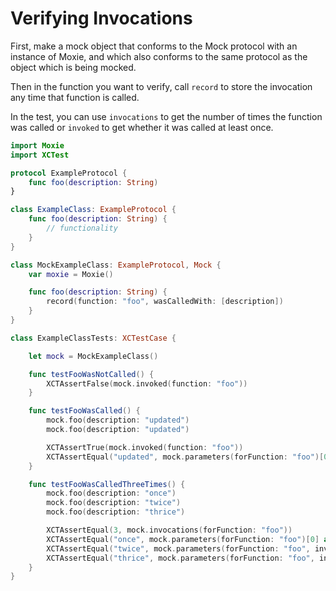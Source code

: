 # Verifying Invocations

First, make a mock object that conforms to the Mock protocol with an instance of Moxie, and which also conforms to the same protocol as the object which is being mocked.

Then in the function you want to verify, call `record` to store the invocation any time that function is called.

In the test, you can use `invocations` to get the number of times the function was called or `invoked` to get whether it was called at least once.

```swift
import Moxie
import XCTest

protocol ExampleProtocol {
    func foo(description: String)
}

class ExampleClass: ExampleProtocol {
    func foo(description: String) {
        // functionality
    }
}

class MockExampleClass: ExampleProtocol, Mock {
    var moxie = Moxie()

    func foo(description: String) {
        record(function: "foo", wasCalledWith: [description])
    }
}

class ExampleClassTests: XCTestCase {

    let mock = MockExampleClass()

    func testFooWasNotCalled() {
        XCTAssertFalse(mock.invoked(function: "foo"))
    }

    func testFooWasCalled() {
        mock.foo(description: "updated")
        mock.foo(description: "updated")

        XCTAssertTrue(mock.invoked(function: "foo"))
        XCTAssertEqual("updated", mock.parameters(forFunction: "foo")[0] as? String)
    }

    func testFooWasCalledThreeTimes() {
        mock.foo(description: "once")
        mock.foo(description: "twice")
        mock.foo(description: "thrice")

        XCTAssertEqual(3, mock.invocations(forFunction: "foo"))
        XCTAssertEqual("once", mock.parameters(forFunction: "foo")[0] as? String)
        XCTAssertEqual("twice", mock.parameters(forFunction: "foo", invocation: 2)[0] as? String)
        XCTAssertEqual("thrice", mock.parameters(forFunction: "foo", invocation: 3)[0] as? String)
    }
}
```
